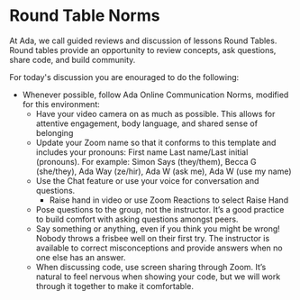 # Round Table Norms

At Ada, we call guided reviews and discussion of lessons Round Tables. Round tables provide an opportunity to review concepts, ask questions, share code, and build community.

For today's discussion you are enouraged to do the following:
* Whenever possible, follow Ada Online Communication Norms, modified for this environment:
    * Have your video camera on as much as possible. This allows for attentive engagement, body language, and shared sense of belonging
    * Update your Zoom name so that it conforms to this template and includes your pronouns: First name Last name/Last initial  (pronouns). For example:         Simon Says (they/them), Becca G (she/they), Ada Way (ze/hir), Ada W (ask me), Ada W (use my name)
    * Use the Chat feature or use your voice for conversation and questions.
      * Raise hand in video or use Zoom Reactions to select Raise Hand 
    * Pose questions to the group, not the instructor. It’s a good practice to build comfort with asking questions amongst peers. 
    * Say something or anything, even if you think you might be wrong! Nobody throws a frisbee well on their first try. The instructor is available to           correct misconceptions and provide answers when no one else has an answer.
    * When discussing code, use screen sharing through Zoom. It’s natural to feel nervous when showing your code, but we will work through it together to         make it comfortable. 
